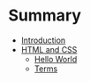# Summary

* [Introduction](README.md)
* [HTML and CSS](week_0_html_and_css/README.md)
   * [Hello World](week_0_html_and_css/hello_world.md)
   * [Terms](week_0_html_and_css/terms.md)

